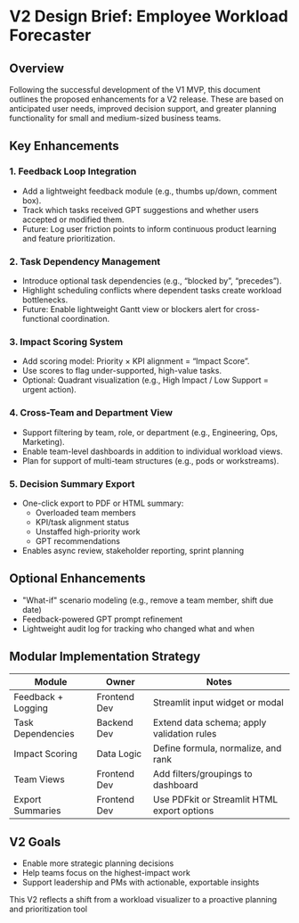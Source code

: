 # V2 Design Brief: Employee Workload Forecaster

## Overview
Following the successful development of the V1 MVP, this document outlines the proposed enhancements for a V2 release. These are based on anticipated user needs, improved decision support, and greater planning functionality for small and medium-sized business teams.

## Key Enhancements

### 1. Feedback Loop Integration
- Add a lightweight feedback module (e.g., thumbs up/down, comment box).
- Track which tasks received GPT suggestions and whether users accepted or modified them.
- Future: Log user friction points to inform continuous product learning and feature prioritization.

### 2. Task Dependency Management
- Introduce optional task dependencies (e.g., “blocked by”, “precedes”).
- Highlight scheduling conflicts where dependent tasks create workload bottlenecks.
- Future: Enable lightweight Gantt view or blockers alert for cross-functional coordination.

### 3. Impact Scoring System
- Add scoring model: Priority × KPI alignment = “Impact Score”.
- Use scores to flag under-supported, high-value tasks.
- Optional: Quadrant visualization (e.g., High Impact / Low Support = urgent action).

### 4. Cross-Team and Department View
- Support filtering by team, role, or department (e.g., Engineering, Ops, Marketing).
- Enable team-level dashboards in addition to individual workload views.
- Plan for support of multi-team structures (e.g., pods or workstreams).

### 5. Decision Summary Export
- One-click export to PDF or HTML summary:
  - Overloaded team members
  - KPI/task alignment status
  - Unstaffed high-priority work
  - GPT recommendations
- Enables async review, stakeholder reporting, sprint planning

## Optional Enhancements
- "What-if" scenario modeling (e.g., remove a team member, shift due date)
- Feedback-powered GPT prompt refinement
- Lightweight audit log for tracking who changed what and when

## Modular Implementation Strategy

| Module                  | Owner        | Notes                                       |
|------------------------|--------------|---------------------------------------------|
| Feedback + Logging     | Frontend Dev | Streamlit input widget or modal             |
| Task Dependencies      | Backend Dev  | Extend data schema; apply validation rules  |
| Impact Scoring         | Data Logic   | Define formula, normalize, and rank         |
| Team Views             | Frontend Dev | Add filters/groupings to dashboard          |
| Export Summaries       | Frontend Dev | Use PDFkit or Streamlit HTML export options |

## V2 Goals
- Enable more strategic planning decisions
- Help teams focus on the highest-impact work
- Support leadership and PMs with actionable, exportable insights

This V2 reflects a shift from a workload visualizer to a proactive planning and prioritization tool